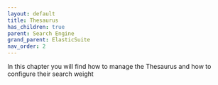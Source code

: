 ```yaml
---
layout: default
title: Thesaurus
has_children: true
parent: Search Engine
grand_parent: ElasticSuite
nav_order: 2
---
```

In this chapter you will find how to manage the Thesaurus and how to configure their search weight
